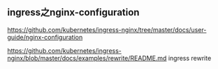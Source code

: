 ## ingress之nginx-configuration

https://github.com/kubernetes/ingress-nginx/tree/master/docs/user-guide/nginx-configuration





https://github.com/kubernetes/ingress-nginx/blob/master/docs/examples/rewrite/README.md   ingress rewrite




